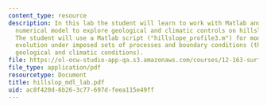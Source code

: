 ```yaml
---
content_type: resource
description: In this lab the student will learn to work with Matlab and use a simple
  numerical model to explore geological and climatic controls on hillslope forms.
  The student will use a Matlab script ("hillslope_profile3.m") for modeling hillslope
  evolution under imposed sets of processes and boundary conditions (these are the
  geological and climatic conditions).
file: https://ol-ocw-studio-app-qa.s3.amazonaws.com/courses/12-163-surface-processes-and-landscape-evolution-fall-2004/ac8f420d6b263c77697dfeea115e49ff_hillslop_mdl_lab.pdf
file_type: application/pdf
resourcetype: Document
title: hillslop_mdl_lab.pdf
uid: ac8f420d-6b26-3c77-697d-feea115e49ff
---
```

